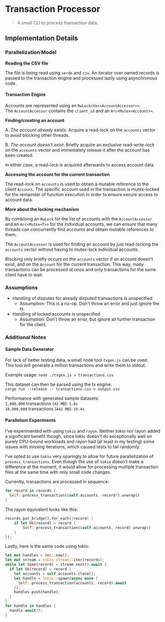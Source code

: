 # Transaction Processor
> A small CLI to process transaction data.

## Implementation Details

### Parallelization Model

**Reading the CSV file**

The file is being read using `serde` and `csv`.
An iterator over owned records is passed to the transaction engine and processed lazily using asynchronous code.

#### Transaction Engine

Accounts are represented using an `RwLock<Vec<AccountAccessor>>`.  
The `AccountAccessor` contains the `client_id` and an `Arc<Mutex<Account>>`.

**Finding/creating an account**

A. *The account already exists*:
Acquire a read-lock on the `accounts` vector to avoid blocking other threads.

B. *The account doesn't exist*:
Briefly acquire an exclusive read-write-lock on the `accounts` vector and immediately release it after the account has been created.

In either case, a read-lock is acquired afterwards to access account data.

**Accessing the account for the current transaction**

The read-lock on `accounts` is used to obtain a mutable reference to the client `Account`. The specific account used in the transaction is mutex-locked for the remainder of function execution in order to ensure secure access to account data.

**More about the locking mechanism**

By combining an `RwLock` for the list of accounts with the `AccountAccessor` and an `Arc<Mutex<T>>` for the individual accounts, we can ensure that many threads can concurrently find accounts and obtain mutable references to them.

The `AccountAccessor` is used for finding an account by just read-locking the `accounts` vector without having to mutex-lock individual accounts.

Blocking only briefly occurs on the `accounts` vector if an account doesn't exist, and on the `Account` for the current transaction. This way, many transactions can be processed at once and only transactions for the same client have to wait.

### Assumptions

- Handling of disputes for already disputed transactions is unspecified
  - Assumption: This is a no-op. Don't throw an error and just ignore the tx.
- Handling of locked accounts is unspecified
  - Assumption: Don't throw an error, but ignore all further transaction for the client.

### Additional Notes

#### Sample Data Generator

For lack of better testing data, a small node tool `txgen.js` can be used.  
This tool will generate a million transactions and write them to stdout.

Example usage: `node ./txgen.js > transactions.csv`

This dataset can then be parsed using the tx engine:  
`cargo run --release -- transactions.csv > output.csv`

Performance with generated sample datasets:  
`1,000,000` transactions (`42 MB`): `1.8s`  
`10,000,000` transactions (`441 MB`): `19.4s`  

#### Parallelism Experiments

I've experimented with using `tokio` and `rayon`.
Neither tokio nor rayon added a significant benefit though, since tokio doesn't do exceptionally well on purely CPU-bound workloads and rayon had (at least in my testing) some issues with missing iterations, which caused tests to fail randomly.

I've opted to use `tokio` very sparingly to allow for future parallelization of `process_transactions`. Even though the use of `tokio` doesn't make a difference at the moment, it would allow for processing multiple transaction files at the same time with only small code changes.

Currently, transactions are processed in sequence:
```rs
for record in records {
  Self::process_transaction(&self.accounts, record?).unwrap()
}
```

The rayon equivalent looks like this:
```rs
records.par_bridge().for_each(|record| {
    if let Ok(record) = record {
        Self::process_transaction(&self.accounts, record).unwrap()
    }
});
```

Lastly, here is the same code using tokio:
```rs
let mut handles = Vec::new();
let mut stream = tokio_stream::iter(records);
while let Some(record) = stream.next().await {
  if let Ok(record) = record {
    let accounts = self.accounts.clone();
    let handle = tokio::spawn(async move {
      Self::process_transaction(accounts, record).await
    });
    handles.push(handle);
  }
}
for handle in handles {
  handle.await??;
}
```